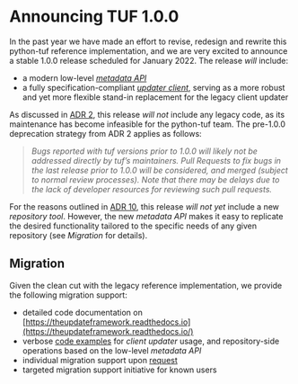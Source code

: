 # Announcing TUF 1.0.0

In the past year we have made an effort to revise, redesign and rewrite this
python-tuf reference implementation, and we are very excited to announce a
stable 1.0.0 release scheduled for January 2022. The release *will* include:
- a modern low-level [*metadata
  API*](https://theupdateframework.readthedocs.io/en/latest/api/tuf.api.html)
- a fully specification-compliant [*updater
  client*](https://theupdateframework.readthedocs.io/en/latest/api/tuf.ngclient.html),
  serving as a more robust and yet more flexible stand-in replacement
  for the legacy client updater

As discussed in [ADR 2](https://github.com/theupdateframework/python-tuf/blob/develop/docs/adr/0002-pre-1-0-deprecation-strategy.md), this
release *will not* include any legacy code, as its maintenance has become
infeasible for the python-tuf team. The pre-1.0.0 deprecation strategy from ADR
2 applies as follows:

> *Bugs reported with tuf versions prior to 1.0.0 will likely not be addressed
directly by tuf’s maintainers. Pull Requests to fix bugs in the last release
prior to 1.0.0 will be considered, and merged (subject to normal review
processes). Note that there may be delays due to the lack of developer resources
for reviewing such pull requests.*

For the reasons outlined in [ADR 10](https://github.com/theupdateframework/python-tuf/blob/develop/docs/adr/0010-repository-library-design.md
), this release *will not yet* include a new *repository tool*. However, the new
*metadata API* makes it easy to replicate the desired functionality tailored to
the specific needs of any given repository (see *Migration* for details).




## Migration

Given the clean cut with the legacy reference implementation, we provide the
following migration support:

- detailed code documentation on
  [https://theupdateframework.readthedocs.io](https://theupdateframework.readthedocs.io/)
- verbose [code examples](https://github.com/theupdateframework/python-tuf/tree/develop/examples) for *client updater* usage, and
  repository-side operations based on the low-level *metadata API*
- individual migration support upon
  [request](https://github.com/theupdateframework/python-tuf#contact)
- targeted migration support initiative for known users
